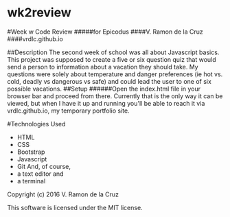 # wk2review
#Week w Code Review
#####for Epicodus
####V. Ramon de la Cruz
####vrdlc.github.io

##Description
The second week of school was all about Javascript basics. This project was supposed to create a five or six question quiz that would send a person to information about a vacation they should take. My questions were solely about temperature and danger preferences (ie hot vs. cold, deadly vs dangerous vs safe) and could lead the user to one of six possible vacations. 
##Setup
######Open the index.html file in your browser bar and proceed from there. Currently that is the only way it can be viewed, but when I have it up and running you'll be able to reach it via vrdlc.github.io, my temporary portfolio site. 


#Technologies Used
* HTML
* CSS
* Bootstrap
* Javascript
* Git
And, of course,
* a text editor and
* a terminal

Copyright (c) 2016 V. Ramon de la Cruz

This software is licensed under the MIT license. 
